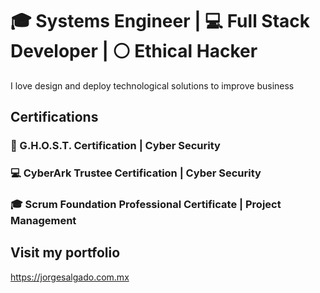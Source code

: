 # :mortar_board: Systems Engineer | :computer: Full Stack Developer | :white_circle: Ethical Hacker

I love design and deploy technological solutions to improve  business



## Certifications

### :ghost: G.H.O.S.T. Certification | Cyber Security 

### :computer: CyberArk Trustee Certification | Cyber Security

### :mortar_board: Scrum Foundation Professional Certificate | Project Management



## Visit my portfolio

https://jorgesalgado.com.mx
